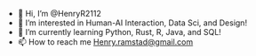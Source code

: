 - 👋 Hi, I’m @HenryR2112
- 👀 I’m interested in Human-AI Interaction, Data Sci, and Design!
- 🌱 I’m currently learning Python, Rust, R, Java, and SQL! 
- 📫 How to reach me Henry.ramstad@gmail.com


<!---
HenryR2112/HenryR2112 is a ✨ special ✨ repository because its `README.md` (this file) appears on your GitHub profile.
You can click the Preview link to take a look at your changes.
--->
